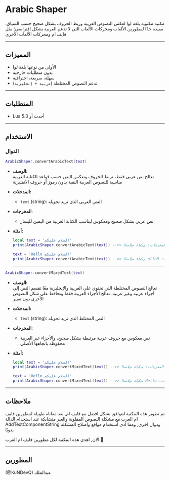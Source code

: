 # Arabic Shaper

مكتبة مكتوبة بلغة لوا لعكس النصوص العربية وربط الحروف بشكل صحيح حسب السياق.
مفيدة جدًا لمطورين الألعاب ومحركات الألعاب التي لا تدعم العربية بشكل افتراضي؛ مثل فايف ام ومحركات الألعاب الأخرى

---

## المميزات
- الأولى من نوعها بلغة لوا
- بدون متطلبات خارجية
- سهلة، سريعة، احترافية
- تدعم النصوص المختلطة (`عربية + إنجليزية`)

---

## المتطلبات
- Lua 5.3 أحدث أو

---

## الاستخدام

### الدوال
```lua
ArabicShaper.convertArabicText(text)
``` 
- **الوصف:**  
  تعالج نص عربي فقط، تربط الحروف وتعكس النص حسب قواعد الكتابة العربية  
  مناسبة للنصوص العربية النقية بدون رموز أو حروف الانقليزية


- **المدخلات:**  
  - `text` (string): النص العربي الذي تريد تحويله

- **المخرجات**:
    - نص عربي بشكل صحيح ومعكوس ليناسب الكتابة العربية من اليمين لليسار

- **أمثلة:**
    ```lua
    local text = 'السلام عليكم'
    print(ArabicShaper.convertArabicText(text)) -->> المخرجات: ﻢﻜﻴﻠﻋ ﻡﻼﺴﻟﺍ
    
    text = 'Hello السلام عليكم'
    print(ArabicShaper.convertArabicText(text)) -->> ﻢﻜﻴﻠﻋ ﻡﻼﺴﻟﺍ olleH :المخرجات
    ```

    ---
```lua
ArabicShaper.convertMixedText(text)
``` 
- **الوصف:**  
    تعالج النصوص المختلطة التي تحتوي على العربية والإنجليزية معًا تقسم النص إلى أجزاء عربية وغير عربية، تعالج الأجزاء العربية فقط وتحافظ على شكل النصوص الأخرى دون تغيير
- **المدخلات:**  
  - `text` (string): النص المختلط الذي تريد تحويله

- **المخرجات**:
    - نص معكوس مع حروف عربية مرتبطة بشكل صحيح، والأجزاء غير العربية محفوظة باتجاهها الأصلي

- **أمثلة:**
    ```lua
    local text = 'السلام عليكم'
    print(ArabicShaper.convertMixedText(text)) -->> المخرجات: ﻢﻜﻴﻠﻋ ﻡﻼﺴﻟﺍ
    
    text = 'Hello السلام عليكم'
    print(ArabicShaper.convertMixedText(text)) -->> ﻢﻜﻴﻠﻋ ﻡﻼﺴﻟﺍ Hello :المخرجات
    ```
---
## ملاحظات

تم تطوير هذه المكتبة لتتوافق بشكل افضل مع فايف ام, بعد معاناة طويلة لمطورين فايف ام العرب مع مشكلة النصوص المقلوبة والغير متشابكة عند استخدام الدالة AddTextComponentString ودوال اخرى, ومما ادى استخدام مواقع واصلاح المشكلة يدويًا

الان, اهدي هذه المكتبة لكل مطورين فايف ام العرب 🤍

---
## المطورين

(@KuNDevQ) عبدالملك
